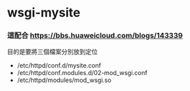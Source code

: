 # wsgi-mysite
### 這配合 https://bbs.huaweicloud.com/blogs/143339

目的是要將三個檔案分別放到定位

- /etc/httpd/conf.d/mysite.conf
- /etc/httpd/conf.modules.d/02-mod_wsgi.conf
- /etc/httpd/modules/mod_wsgi.so

